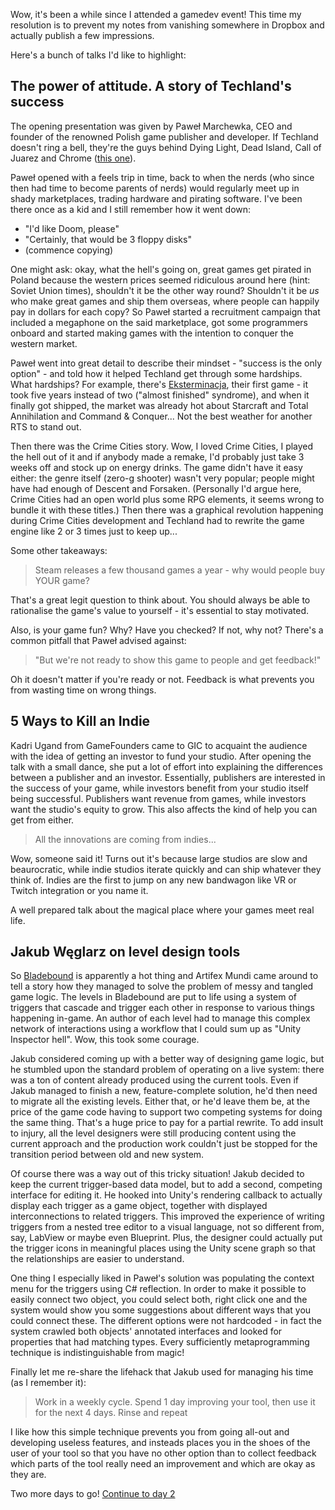 <!--
.. title: GIC 2016, Poznań - day one
.. slug: gic-2016-day-1
.. date: 2016-10-22 21:00:00 UTC
.. tags:
.. category: gaming
.. link:
.. description:
.. type: text
-->

Wow, it's been a while since I attended a gamedev event! This time my resolution is to prevent my notes from vanishing somewhere in Dropbox and actually publish a few impressions.

<!--more-->

Here's a bunch of talks I'd like to highlight:

## The power of attitude. A story of Techland's success

The opening presentation was given by Paweł Marchewka, CEO and founder of the renowned Polish game publisher and developer. If Techland doesn't ring a bell, they're the guys behind Dying Light, Dead Island, Call of Juarez and Chrome ([this one][chrome]).

Paweł opened with a feels trip in time, back to when the nerds (who since then had time to become parents of nerds) would regularly meet up in shady marketplaces, trading hardware and pirating software. I've been there once as a kid and I still remember how it went down:

- "I'd like Doom, please" 
- "Certainly, that would be 3 floppy disks"
- (commence copying)

One might ask: okay, what the hell's going on, great games get pirated in Poland because the western prices seemed ridiculous around here (hint: Soviet Union times), shouldn't it be the other way round? Shouldn't it be *us* who make great games and ship them overseas, where people can happily pay in dollars for each copy? So Paweł started a recruitment campaign that included a megaphone on the said marketplace, got some programmers onboard and started making games with the intention to conquer the western market.

Paweł went into great detail to describe their mindset - "success is the only option" - and told how it helped Techland get through some hardships. What hardships? For example, there's [Eksterminacja][eksterminacja], their first game - it took five years instead of two ("almost finished" syndrome), and when it finally got shipped, the market was already hot about Starcraft and Total Annihilation and Command & Conquer... Not the best weather for another RTS to stand out.

Then there was the Crime Cities story. Wow, I loved Crime Cities, I played the hell out of it and if anybody made a remake, I'd probably just take 3 weeks off and stock up on energy drinks. The game didn't have it easy either: the genre itself (zero-g shooter) wasn't very popular; people might have had enough of Descent and Forsaken. (Personally I'd argue here, Crime Cities had an open world plus some RPG elements, it seems wrong to bundle it with these titles.) Then there was a graphical revolution happening during Crime Cities development and Techland had to rewrite the game engine like 2 or 3 times just to keep up...

Some other takeaways:

> Steam releases a few thousand games a year - why would people buy YOUR game?

That's a great legit question to think about. You should always be able to rationalise the game's value to yourself - it's essential to stay motivated.

Also, is your game fun? Why? Have you checked? If not, why not? There's a common pitfall that Paweł advised against: 

> "But we're not ready to show this game to people and get feedback!"

Oh it doesn't matter if you're ready or not. Feedback is what prevents you from wasting time on wrong things. 

[eksterminacja]: http://www.mobygames.com/game/windows/exterminacja
[chrome]: https://en.wikipedia.org/wiki/Chrome_(video_game)

## 5 Ways to Kill an Indie

Kadri Ugand from GameFounders came to GIC to acquaint the audience with the idea of getting an investor to fund your studio. After opening the talk with a small dance, she put a lot of effort into explaining the differences between a publisher and an investor. Essentially, publishers are interested in the success of your game, while investors benefit from your studio itself being successful. Publishers want revenue from games, while investors want the studio's equity to grow. This also affects the kind of help you can get from either.

> All the innovations are coming from indies...

Wow, someone said it! Turns out it's because large studios are slow and beaurocratic, while indie studios iterate quickly and can ship whatever they think of. Indies are the first to jump on any new bandwagon like VR or Twitch integration or you name it.

A well prepared talk about the magical place where your games meet real life.

## Jakub Węglarz on level design tools

So [Bladebound] is apparently a hot thing and Artifex Mundi came around to tell a story how they managed to solve the problem of messy and tangled game logic. The levels in Bladebound are put to life using a system of triggers that cascade and trigger each other in response to various things happening in-game. An author of each level had to manage this complex network of interactions using a workflow that I could sum up as "Unity Inspector hell". Wow, this took some courage.

Jakub considered coming up with a better way of designing game logic, but he stumbled upon the standard problem of operating on a live system: there was a ton of content already produced using the current tools. Even if Jakub managed to finish a new, feature-complete solution, he'd then need to migrate all the existing levels. Either that, or he'd leave them be, at the price of the game code having to support two competing systems for doing the same thing. That's a huge price to pay for a partial rewrite. To add insult to injury, all the level designers were still producing content using the current approach and the production work couldn't just be stopped for the transition period between old and new system.

Of course there was a way out of this tricky situation! Jakub decided to keep the current trigger-based data model, but to add a second, competing interface for editing it. He hooked into Unity's rendering callback to actually display each trigger as a game object, together with displayed interconnections to related triggers. This improved the experience of writing triggers from a nested tree editor to a visual language, not so different from, say, LabView or maybe even Blueprint. Plus, the designer could actually put the trigger icons in meaningful places using the Unity scene graph so that the relationships are easier to understand.

One thing I especially liked in Paweł's solution was populating the context menu for the triggers using C# reflection. In order to make it possible to easily connect two object, you could select both, right click one and the system would show you some suggestions about different ways that you could connect these. The different options were not hardcoded - in fact the system crawled both objects' annotated interfaces and looked for properties that had matching types. Every sufficiently metaprogramming technique is indistinguishable from magic!

Finally let me re-share the lifehack that Jakub used for managing his time (as I remember it):

> Work in a weekly cycle. Spend 1 day improving your tool, then use it for the next 4 days. Rinse and repeat

I like how this simple technique prevents you from going all-out and developing useless features, and insteads places you in the shoes of the user of your tool so that you have no other option than to collect feedback which parts of the tool really need an improvement and which are okay as they are.

Two more days to go! [Continue to day 2][part2]

[bladebound]: https://play.google.com/store/apps/details?id=com.artifexmundi.balefire&hl=en
[part2]: /posts/gic-2016-day-2/
